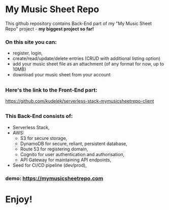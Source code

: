 # My Music Sheet Repo

This github repository contains Back-End part of my "My Music Sheet Repo" project - **my biggest project so far!**

### On this site you can:
- register, login,
- create/read/update/delete entries (CRUD with additional listing option)
- add your music sheet file as an attachment (of any format for now, up to 10MB)
- download your music sheet from your account

##

### Here's the link to the Front-End part:
https://github.com/kudelek/serverless-stack-mymusicsheetrepo-client

##

### This Back-End consists of:
- Serverless Stack,
- AWS: 
  - S3 for secure storage,
  - DynamoDB for secure, reliant, persistent database,
  - Route 53 for registering domain,
  - Cognito for user authentication and authorisation,
  - API Gateway for maintaining API endpoints,
- Seed for CI/CD pipeline (dev/prod),


### demo: https://mymusicsheetrepo.com

# Enjoy!
